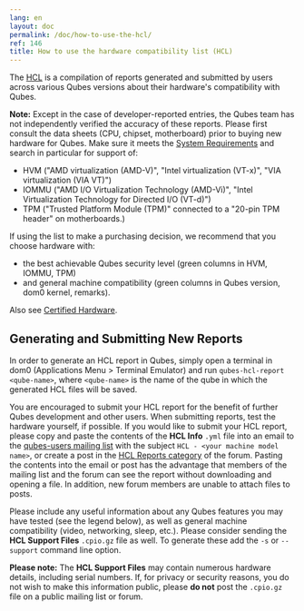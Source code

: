 ```yaml
---
lang: en
layout: doc
permalink: /doc/how-to-use-the-hcl/
ref: 146
title: How to use the hardware compatibility list (HCL)
---
```


The [HCL](/hcl) is a compilation of reports generated and submitted by users across various Qubes versions about their hardware's compatibility with Qubes.

 **Note:**
 Except in the case of developer-reported entries, the Qubes team has not independently verified the accuracy of these reports.
 Please first consult the data sheets (CPU, chipset, motherboard) prior to buying new hardware for Qubes.
 Make sure it meets the [System Requirements](/doc/system-requirements/) and search in particular for support of:

-   HVM ("AMD virtualization (AMD-V)", "Intel virtualization (VT-x)", "VIA virtualization (VIA VT)")
-   IOMMU ("AMD I/O Virtualization Technology (AMD-Vi)", "Intel Virtualization Technology for Directed I/O (VT-d)")
-   TPM ("Trusted Platform Module (TPM)" connected to a "20-pin TPM header" on motherboards.)

If using the list to make a purchasing decision, we recommend that you choose hardware with:

-   the best achievable Qubes security level (green columns in HVM, IOMMU, TPM)
-   and general machine compatibility (green columns in Qubes version, dom0 kernel, remarks).

Also see [Certified Hardware](/doc/certified-hardware/).

Generating and Submitting New Reports
-------------------------------------

In order to generate an HCL report in Qubes, simply open a terminal in dom0 (Applications Menu > Terminal Emulator) and run `qubes-hcl-report <qube-name>`, where `<qube-name>` is the name of the qube in which the generated HCL files will be saved.

You are encouraged to submit your HCL report for the benefit of further Qubes development and other users. When submitting reports, test the hardware yourself, if possible. If you would like to submit your HCL report, please copy and paste the contents of the **HCL Info** `.yml` file into an email to the [qubes-users mailing list](/support/#qubes-users) with the subject `HCL - <your machine model name>`, or create a post in the [HCL Reports category](https://forum.qubes-os.org/c/user-support/hcl-reports/23) of the forum. Pasting the contents into the email or post has the advantage that members of the mailing list and the forum can see the report without downloading and opening a file. In addition, new forum members are unable to attach files to posts.

Please include any useful information about any Qubes features you may have tested (see the legend below), as well as general machine compatibility (video, networking, sleep, etc.). Please consider sending the **HCL Support Files** `.cpio.gz` file as well. To generate these add the `-s` or `--support` command line option.

**Please note:**
 The **HCL Support Files** may contain numerous hardware details, including serial numbers. If, for privacy or security reasons, you do not wish to make this information public, please **do not** post the `.cpio.gz` file on a public mailing list or forum.
